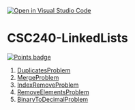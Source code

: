 [![Open in Visual Studio Code](https://classroom.github.com/assets/open-in-vscode-c66648af7eb3fe8bc4f294546bfd86ef473780cde1dea487d3c4ff354943c9ae.svg)](https://classroom.github.com/online_ide?assignment_repo_id=7732170&assignment_repo_type=AssignmentRepo)
# CSC240-LinkedLists

[![Points badge](../../blob/badges/.github/badges/points.svg)](../../actions)

1. [DuplicatesProblem](DuplicatesProblem.java)
2. [MergeProblem](MergeProblem.java)
3. [IndexRemoveProblem](IndexRemoveProblem.java)
4. [RemoveElementsProblem](RemoveElementsProblem.java)
5. [BinaryToDecimalProblem](BinaryToDecimalProblem.java)
